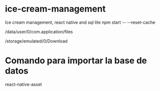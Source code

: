 # ice-cream-management
Ice cream management, react native and sql lite
npm start -- --reset-cache


/data/user/0/com.application/files


/storage/emulated/0/Download

# Comando para importar la base de datos
react-native-asset